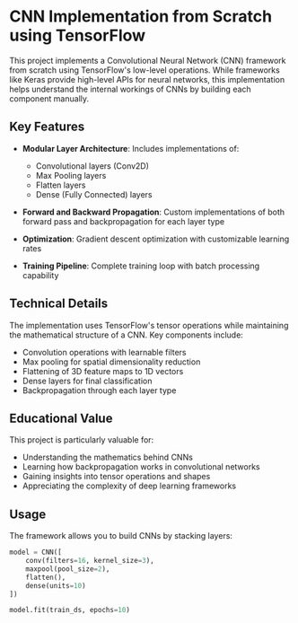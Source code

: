 # CNN Implementation from Scratch using TensorFlow

This project implements a Convolutional Neural Network (CNN) framework from scratch using TensorFlow's low-level operations. While frameworks like Keras provide high-level APIs for neural networks, this implementation helps understand the internal workings of CNNs by building each component manually.

## Key Features

- **Modular Layer Architecture**: Includes implementations of:
  - Convolutional layers (Conv2D)
  - Max Pooling layers
  - Flatten layers
  - Dense (Fully Connected) layers

- **Forward and Backward Propagation**: Custom implementations of both forward pass and backpropagation for each layer type

- **Optimization**: Gradient descent optimization with customizable learning rates

- **Training Pipeline**: Complete training loop with batch processing capability

## Technical Details

The implementation uses TensorFlow's tensor operations while maintaining the mathematical structure of a CNN. Key components include:

- Convolution operations with learnable filters
- Max pooling for spatial dimensionality reduction
- Flattening of 3D feature maps to 1D vectors
- Dense layers for final classification
- Backpropagation through each layer type

## Educational Value

This project is particularly valuable for:
- Understanding the mathematics behind CNNs
- Learning how backpropagation works in convolutional networks
- Gaining insights into tensor operations and shapes
- Appreciating the complexity of deep learning frameworks

## Usage

The framework allows you to build CNNs by stacking layers:

```python
model = CNN([
    conv(filters=16, kernel_size=3),
    maxpool(pool_size=2),
    flatten(),
    dense(units=10)
])

model.fit(train_ds, epochs=10)
```
